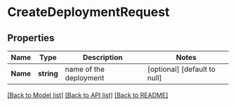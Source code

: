 # CreateDeploymentRequest

## Properties
Name | Type | Description | Notes
------------ | ------------- | ------------- | -------------
**Name** | **string** | name of the deployment | [optional] [default to null]

[[Back to Model list]](../README.md#documentation-for-models) [[Back to API list]](../README.md#documentation-for-api-endpoints) [[Back to README]](../README.md)


